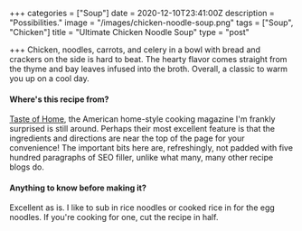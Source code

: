 +++
categories = ["Soup"]
date = 2020-12-10T23:41:00Z
description = "Possibilities."
image = "/images/chicken-noodle-soup.png"
tags = ["Soup", "Chicken"]
title = "Ultimate Chicken Noodle Soup"
type = "post"

+++
Chicken, noodles, carrots, and celery in a bowl with bread and crackers on the side is hard to beat. The hearty flavor comes straight from the thyme and bay leaves infused into the broth. Overall, a classic to warm you up on a cool day.

#### Where's this recipe from?

[Taste of Home](https://www.tasteofhome.com/recipes/the-ultimate-chicken-noodle-soup/ "Taste of Home"), the American home-style cooking magazine I'm frankly surprised is still around. Perhaps their most excellent feature is that the ingredients and directions are near the top of the page for your convenience! The important bits here are, refreshingly, not padded with five hundred paragraphs of SEO filler, unlike what many, many other recipe blogs do.

#### Anything to know before making it?

Excellent as is. I like to sub in rice noodles or cooked rice in for the egg noodles. If you're cooking for one, cut the recipe in half.